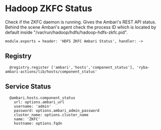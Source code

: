 
# Hadoop ZKFC Status

Check if the ZKFC daemon is running. Gives the Ambari's REST API status.
Behind the scene Ambari's agent check the process ID which is located by default
inside "/var/run/hadoop/hdfs/hadoop-hdfs-zkfc.pid".

    module.exports = header: 'HDFS ZKFC Ambari Status', handler: ->

## Registry

      @registry.register ['ambari','hosts','component_status'], 'ryba-ambari-actions/lib/hosts/component_status'

## Service Status

      @ambari.hosts.component_status
        url: options.ambari_url
        username: 'admin'
        password: options.ambari_admin_password
        cluster_name: options.cluster_name
        name: 'ZKFC'
        hostname: options.fqdn

